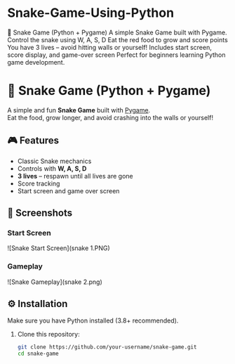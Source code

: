 # Snake-Game-Using-Python
🐍 Snake Game (Python + Pygame) A simple Snake Game built with Pygame.  Control the snake using W, A, S, D  Eat the red food to grow and score points  You have 3 lives – avoid hitting walls or yourself!  Includes start screen, score display, and game-over screen  Perfect for beginners learning Python game development.

# 🐍 Snake Game (Python + Pygame)

A simple and fun **Snake Game** built with [Pygame](https://www.pygame.org/).  
Eat the food, grow longer, and avoid crashing into the walls or yourself!  

## 🎮 Features
- Classic Snake mechanics  
- Controls with **W, A, S, D**  
- **3 lives** – respawn until all lives are gone  
- Score tracking  
- Start screen and game over screen  

## 📸 Screenshots
### Start Screen  
![Snake Start Screen](snake 1.PNG)

### Gameplay  
![Snake Gameplay](snake 2.png)

## ⚙️ Installation
Make sure you have Python installed (3.8+ recommended).  

1. Clone this repository:
   ```bash
   git clone https://github.com/your-username/snake-game.git
   cd snake-game


